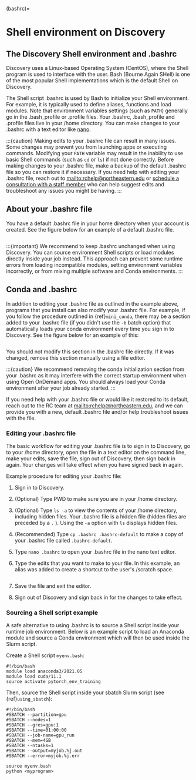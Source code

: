 (bashrc)=

# Shell environment on Discovery

## The Discovery Shell environment and .bashrc

Discovery uses a Linux-based Operating System (CentOS), where the Shell program is used to interface with the user. Bash (Bourne Again SHell) is one of the most popular Shell implementations which is the default Shell on Discovery.

The Shell script .bashrc is used by Bash to initialize your Shell environment. For example, it is typically used to define aliases, functions and load modules. Note that environment variables settings (such as `PATH`) generally go in the .bash_profile or .profile files.
Your .bashrc, .bash_profile and .profile files live in your /home directory. You can make changes to your .bashrc with a text editor like [nano](https://www.nano-editor.org/).

:::{caution}
Making edits to your .bashrc file can result in many issues. Some changes may prevent you from launching apps or executing commands. Modifying your `PATH` variable may result in the inability to use basic Shell commands (such as `cd` or `ls`) if not done correctly.
Before making changes to your .bashrc file, make a backup of the default .bashrc file so you can restore it if necessary.
If you need help with editing your .bashrc file, reach out to <mailto:rchelp@northeastern.edu> or [schedule a consultation with
a staff member](https://outlook.office365.com/owa/calendar/ResearchComputing2@northeastern.onmicrosoft.com/bookings/)
who can help suggest edits and troubleshoot any issues you might be having.
:::

## About your .bashrc file

You have a default .bashrc file in your home directory when your account is created. See the figure below for an example of a default .bashrc file.

```{image} /images/catbashrc.jpg
```

:::{important}
We recommend to keep .bashrc unchanged when using Discovery. You can source environment Shell scripts or load modules directly inside your job instead. This approach can prevent some runtime errors from loading incompatible modules, setting environment variables incorrectly, or from mixing multiple software and Conda environments.
:::

## Conda and .bashrc

In addition to editing your .bashrc file as outlined in the example above, programs that you install can also modify your .bashrc file. For example, if you follow the procedure outlined in {ref}`mini_conda`, there may be a section added to your .bashrc file (if you didn't use the `-b` batch option) that automatically loads your conda environment every time you sign in to Discovery. See the figure below for an example of this:

```{image} /images/minicondabashrc.jpg
```

You should not modify this section in the .bashrc file directly. If it was changed, remove this section manually using a file editor.

:::{caution}
We recommend removing the conda initialization section from your .bashrc as it may interfere with the correct startup environment when using Open OnDemand apps. You should always load your Conda environment after your job already started.
:::

If you need help with your .bashrc file or would like it restored to its default, reach out to the RC team at <mailto:rchelp@northeastern.edu>, and we can provide you with
a new, default .bashrc file and/or help troubleshoot issues with the file.

### Editing your .bashrc file

The basic workflow for editing your .bashrc file is to sign in to Discovery, go to your /home directory,
open the file in a text editor on the command line, make your edits, save the file, sign out of Discovery, then sign back in again.
Your changes will take effect when you have signed back in again.

Example procedure for editing your .bashrc file:

1. Sign in to Discovery.

2. (Optional) Type PWD to make sure you are in your /home directory.

3. (Optional) Type `ls -a` to view the contents of your /home directory, including hidden files. Your .bashrc file is a hidden file (hidden files are preceded by a `.` ). Using the `-a` option with `ls` displays hidden files.

4. (Recommended) Type `cp .bashrc .bashrc-default` to make a copy of your .bashrc file called `.bashrc-default`.

5. Type `nano .bashrc` to open your .bashrc file in the nano text editor.

6. Type the edits that you want to make to your file. In this example, an alias was added to create a shortcut to the user's /scratch space.

   ```{image} /images/nanobashrc.png
   ```

7. Save the file and exit the editor.

8. Sign out of Discovery and sign back in for the changes to take effect.

### Sourcing a Shell script example

A safe alternative to using .bashrc is to source a Shell script inside your runtime job environment. Below is an example script to load an Anaconda module and source a Conda environment which will then be used inside the Slurm script.

Create a Shell script `myenv.bash`:

```
#!/bin/bash
module load anaconda3/2021.05
module load cuda/11.1
source activate pytorch_env_training
```

Then, source the Shell script inside your sbatch Slurm script (see {ref}`using_sbatch`):

```
#!/bin/bash
#SBATCH --partition=gpu
#SBATCH --nodes=1
#SBATCH --gres=gpu:1
#SBATCH --time=01:00:00
#SBATCH --job-name=gpu_run
#SBATCH --mem=4GB
#SBATCH --ntasks=1
#SBATCH --output=myjob.%j.out
#SBATCH --error=myjob.%j.err

source myenv.bash
python <myprogram>
```
